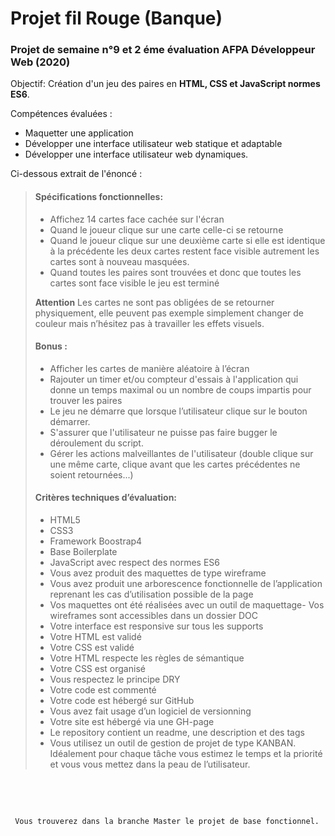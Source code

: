 
# Projet fil Rouge (Banque)

### Projet de semaine n°9 et 2 éme évaluation AFPA Développeur Web (2020)


Objectif: Création d'un jeu des paires en **HTML, CSS et JavaScript normes ES6**.

Compétences évaluées :

- Maquetter une application
- Développer une interface utilisateur web statique et adaptable
- Développer une interface utilisateur web dynamiques.

Ci-dessous extrait de l'énoncé :
 

> #### Spécifications fonctionnelles:
>- Affichez 14 cartes face cachée sur l'écran
>- Quand le joueur clique sur une carte celle-ci se retourne
>- Quand le joueur clique sur une deuxième carte si elle est identique à la précédente les deux cartes restent face visible autrement les cartes sont à nouveau masquées.
>- Quand toutes les paires sont trouvées et donc que toutes les cartes sont face visible le jeu est terminé
>
>**Attention** Les cartes ne sont pas obligées de se retourner physiquement, elle peuvent pas exemple simplement changer de couleur mais n’hésitez pas à travailler les effets visuels.
>
> #### Bonus :
>- Afficher les cartes de manière aléatoire à l’écran
>- Rajouter un timer et/ou compteur d'essais à l'application qui donne un temps maximal ou un nombre de coups impartis pour trouver les paires
>- Le jeu ne démarre que lorsque l’utilisateur clique sur le bouton démarrer.
>- S'assurer que l'utilisateur ne puisse pas faire bugger le déroulement du script.
>- Gérer les actions malveillantes de l'utilisateur (double clique sur une même carte, clique avant que les cartes précédentes ne soient retournées...)
>
>#### Critères techniques d’évaluation:
>
>- HTML5
>- CSS3
>- Framework Boostrap4
>- Base Boilerplate
>- JavaScript avec respect des normes ES6
>- Vous avez produit des maquettes de type wireframe
>- Vous avez produit une arborescence fonctionnelle de l’application reprenant les cas d’utilisation possible de la page
>- Vos maquettes ont été réalisées avec un outil de maquettage- Vos wireframes sont accessibles dans un dossier DOC
>- Votre interface est responsive sur tous les supports
>- Votre HTML est validé
>- Votre CSS est validé
>- Votre HTML respecte les règles de sémantique
>- Votre CSS est organisé
>- Vous respectez le principe DRY
>- Votre code est commenté
>- Votre code est hébergé sur GitHub
>- Vous avez fait usage d’un logiciel de versionning
>- Votre site est hébergé via une GH-page
>- Le repository contient un readme, une description et des tags
>- Vous utilisez un outil de gestion de projet de type KANBAN. Idéalement pour chaque tâche vous estimez le temps et la priorité et vous vous mettez dans la peau de l’utilisateur.
>



&nbsp;


&nbsp;


   
     Vous trouverez dans la branche Master le projet de base fonctionnel.


 &nbsp;